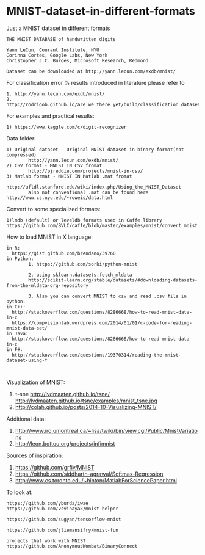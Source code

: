 # MNIST-dataset-in-different-formats
Just a MNIST dataset in different formats

~~~
THE MNIST DATABASE of handwritten digits

Yann LeCun, Courant Institute, NYU
Corinna Cortes, Google Labs, New York
Christopher J.C. Burges, Microsoft Research, Redmond

Dataset can be downloaded at http://yann.lecun.com/exdb/mnist/
~~~

For classification error % results introduced in literature please refer to
~~~
1. http://yann.lecun.com/exdb/mnist/
2. http://rodrigob.github.io/are_we_there_yet/build/classification_datasets_results.html#4d4e495354
~~~

For examples and practical results:
~~~
1) https://www.kaggle.com/c/digit-recognizer
~~~

Data folder:
~~~
1) Original dataset - Original MNIST dataset in binary format(not compressed)
        http://yann.lecun.com/exdb/mnist/
2) CSV format - MNIST IN CSV fromat
        http://pjreddie.com/projects/mnist-in-csv/
3) Matlab format - MNIST IN Matlab .mat fromat
        http://ufldl.stanford.edu/wiki/index.php/Using_the_MNIST_Dataset
        also not conventional .mat can be found here http://www.cs.nyu.edu/~roweis/data.html
~~~


Convert to some specialized formats:
~~~
1)lmdb (default) or leveldb formats used in Caffe library
https://github.com/BVLC/caffe/blob/master/examples/mnist/convert_mnist_data.cpp
~~~

How to load MNIST in X language:
~~~
in R: 
  https://gist.github.com/brendano/39760
in Python:
        1. https://github.com/sorki/python-mnist
        
        2. using sklearn.datasets.fetch_mldata                      
        http://scikit-learn.org/stable/datasets/#downloading-datasets-from-the-mldata-org-repository
        
        3. Also you can convert MNIST to csv and read .csv file in python.
in C++:
  http://stackoverflow.com/questions/8286668/how-to-read-mnist-data-in-c
  https://compvisionlab.wordpress.com/2014/01/01/c-code-for-reading-mnist-data-set/
in Java:
  http://stackoverflow.com/questions/8286668/how-to-read-mnist-data-in-c
in F#:
  http://stackoverflow.com/questions/19370314/reading-the-mnist-dataset-using-f
  
  
~~~

Visualization of MNIST:

1. t-sne
      http://lvdmaaten.github.io/tsne/
      http://lvdmaaten.github.io/tsne/examples/mnist_tsne.jpg
2. http://colah.github.io/posts/2014-10-Visualizing-MNIST/

Additional data:
1. http://www.iro.umontreal.ca/~lisa/twiki/bin/view.cgi/Public/MnistVariations
2. http://leon.bottou.org/projects/infimnist

Sources of inspiration:

1. https://github.com/grfiv/MNIST
2. https://github.com/siddharth-agrawal/Softmax-Regression
3. http://www.cs.toronto.edu/~hinton/MatlabForSciencePaper.html

To look at:
~~~
https://github.com/yburda/iwae
https://github.com/vsvinayak/mnist-helper

https://github.com/sugyan/tensorflow-mnist

https://github.com/jliemansifry/mnist-fun

projects that work with MNIST
https://github.com/AnonymousWombat/BinaryConnect
~~~
